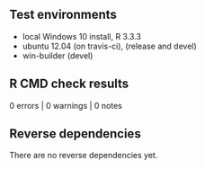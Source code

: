 ## Test environments
* local Windows 10 install, R 3.3.3
* ubuntu 12.04 (on travis-ci), (release and devel)
* win-builder (devel)

## R CMD check results

0 errors | 0 warnings | 0 notes

## Reverse dependencies

There are no reverse dependencies yet.

